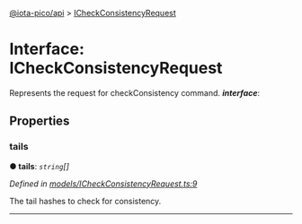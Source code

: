 [@iota-pico/api](../README.md) > [ICheckConsistencyRequest](../interfaces/icheckconsistencyrequest.md)



# Interface: ICheckConsistencyRequest


Represents the request for checkConsistency command.
*__interface__*: 



## Properties
<a id="tails"></a>

###  tails

**●  tails**:  *`string`[]* 

*Defined in [models/ICheckConsistencyRequest.ts:9](https://github.com/iotaeco/iota-pico-api/blob/eb0ef84/src/models/ICheckConsistencyRequest.ts#L9)*



The tail hashes to check for consistency.




___


